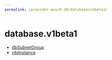 ```yaml
---
permalink: /provider-aws/0.20/database/v1beta1/
---
```


# database.v1beta1



* [dbSubnetGroup](dbSubnetGroup.md)
* [rdsInstance](rdsInstance.md)